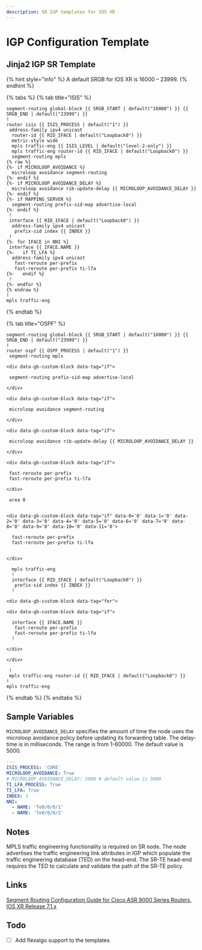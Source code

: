 ```yaml
---
description: SR IGP templates for IOS XR
---
```


# IGP Configuration Template

## Jinja2 IGP SR Template

{% hint style="info" %}
A default SRGB for IOS XR is 16000 – 23999.
{% endhint %}

{% tabs %}
{% tab title="ISIS" %}
```Django
segment-routing global-block {{ SRGB_START | default("16000") }} {{ SRGB_END | default("23999") }}
!
router isis {{ ISIS_PROCESS | default("1") }}
 address-family ipv4 unicast
  router-id {{ RID_IFACE | default("Loopback0") }}
  metric-style wide
  mpls traffic-eng {{ ISIS_LEVEL | default("level-2-only") }}
  mpls traffic-eng router-id {{ RID_IFACE | default("Loopback0") }}
  segment-routing mpls
{% raw %}
{%- if MICROLOOP_AVOIDANCE %}
  microloop avoidance segment-routing
{%- endif %}
{%- if MICROLOOP_AVOIDANCE_DELAY %}
  microloop avoidance rib-update-delay {{ MICROLOOP_AVOIDANCE_DELAY }}
{%- endif %}
{%- if MAPPING_SERVER %}
  segment-routing prefix-sid-map advertise-local
{%- endif %}
 !
 interface {{ RID_IFACE | default("Loopback0") }}
  address-family ipv4 unicast
   prefix-sid index {{ INDEX }}
 !
{%- for IFACE in NNI %}
 interface {{ IFACE.NAME }}
{%-   if TI_LFA %}
  address-family ipv4 unicast
   fast-reroute per-prefix
   fast-reroute per-prefix ti-lfa
{%-   endif %}
 !
{%- endfor %}
{% endraw %}
!
mpls traffic-eng
```
{% endtab %}

{% tab title="OSPF" %}
```Django
segment-routing global-block {{ SRGB_START | default("16000") }} {{ SRGB_END | default("23999") }}
!
router ospf {{ OSPF_PROCESS | default("1") }}
 segment-routing mpls

<div data-gb-custom-block data-tag="if">

 segment-routing prefix-sid-map advertise-local

</div>

<div data-gb-custom-block data-tag="if">

 microloop avoidance segment-routing

</div>

<div data-gb-custom-block data-tag="if">

 microloop avoidance rib-update-delay {{ MICROLOOP_AVOIDANCE_DELAY }}

</div>

<div data-gb-custom-block data-tag="if">

 fast-reroute per-prefix
 fast-reroute per-prefix ti-lfa

</div>

 area 0
 

<div data-gb-custom-block data-tag="if" data-0='0' data-1='0' data-2='0' data-3='0' data-4='0' data-5='0' data-6='0' data-7='0' data-8='0' data-9='0' data-10='0' data-11='0'>

  fast-reroute per-prefix
  fast-reroute per-prefix ti-lfa
 

</div>

  mpls traffic-eng
  !
  interface {{ RID_IFACE | default("Loopback0") }}
   prefix-sid index {{ INDEX }}
  !

<div data-gb-custom-block data-tag="for">

<div data-gb-custom-block data-tag="if">

  interface {{ IFACE.NAME }}
   fast-reroute per-prefix
   fast-reroute per-prefix ti-lfa
  !

</div>

</div>

 !
 mpls traffic-eng router-id {{ RID_IFACE | default("Loopback0") }}
!
mpls traffic-eng
```
{% endtab %}
{% endtabs %}

## Sample Variables

`MICROLOOP_AVOIDANCE_DELAY` specifies the amount of time the node uses the microloop avoidance policy before updating its forwarding table. The delay-time is in milliseconds. The range is from 1-60000. The default value is 5000.

```yaml
---
ISIS_PROCESS: 'CORE'
MICROLOOP_AVOIDANCE: True
# MICROLOOP_AVOIDANCE_DELAY: 5000 # default value is 5000
TI_LFA_PROCESS: True
TI_LFA: True
INDEX: 1
NNI:
  - NAME: 'Te0/0/0/1'
  - NAME: 'Te0/0/0/2'
```

## Notes

MPLS traffic engineering functionality is required on SR node. The node advertises the traffic engineering link attributes in IGP which populate the traffic engineering database (TED) on the head-end. The SR-TE head-end requires the TED to calculate and validate the path of the SR-TE policy.

## Links

[Segment Routing Configuration Guide for Cisco ASR 9000 Series Routers, IOS XR Release 7.1.x](https://www.cisco.com/c/en/us/td/docs/routers/asr9000/software/asr9k-r7-1/segment-routing/configuration/guide/b-segment-routing-cg-asr9000-71x.html)

## Todo

* [ ] Add flexalgo support to the templates
